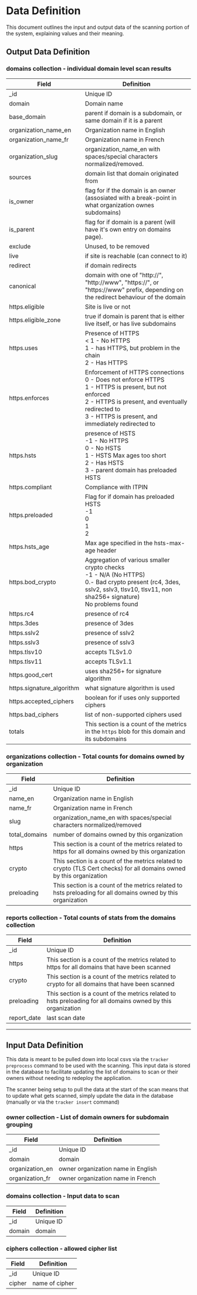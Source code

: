 # Data Definition
This document outlines the input and output data of the scanning portion of the system, explaining values and their meaning.

## Output Data Definition

### domains collection - individual domain level scan results

| Field             | Definition        |
| ----------------- | ----------------- |
| \_id | Unique ID |
|domain | Domain name |
| base_domain | parent if domain is a subdomain, or same domain if it is a parent |
| organization_name_en | Organization name in English |
| organization_name_fr |  Organization name in French |
| organization_slug | organization_name_en with spaces/special characters normalized/removed. |
| sources | domain list that domain originated from
| is_owner | flag for if the domain is an owner (assosiated with a break-point in what organization ownes subdomains)
| is_parent | flag for if domain is a parent (will have it's own entry on domains page). |
| exclude | Unused, to be removed |
| live | if site is reachable (can connect to it) |
| redirect | if domain redirects |
| canonical | domain with one of "http://", "http://www", "https://", or "https://www" prefix, depending on the redirect behaviour of the domain |
| https.eligible | Site is live or not |
| https.eligible_zone | true if domain is parent that is either live itself, or has live subdomains |
| https.uses | Presence of HTTPS <br>< 1 - No HTTPS<br>1 - has HTTPS, but problem in the chain<br>2 - Has HTTPS |
| https.enforces | Enforcement of HTTPS connections<br>0 - Does not enforce HTTPS<br>1 - HTTPS is present, but not enforced<br>2 - HTTPS is present, and eventually redirected to<br> 3 - HTTPS is present, and immediately redirected to |
| https.hsts | presence of HSTS<br>-1 - No HTTPS<br>0 - No HSTS<br>1 - HSTS Max ages too short<br>2 - Has HSTS<br>3 - parent domain has preloaded HSTS |
| https.compliant | Compliance with ITPIN |
| https.preloaded | Flag for if domain has preloaded HSTS<br>-1<br>0<br>1<br>2 |
| https.hsts_age | Max age specified in the hsts-max-age header |
| https.bod_crypto | Aggregation of various smaller crypto checks<br>-1 - N/A (No HTTPS)<br>0.- Bad crypto present (rc4, 3des, sslv2, sslv3, tlsv10, tlsv11, non sha256+ signature)<br>No problems found |
| https.rc4 | presence of rc4 |
| https.3des | presence of 3des |
| https.sslv2 | presence of sslv2 |
| https.sslv3 | presence of sslv3 |
| https.tlsv10 | accepts TLSv1.0 |
| https.tlsv11 | accepts TLSv1.1 |
| https.good_cert | uses sha256+ for signature algorithm |
| https.signature_algorithm | what signature algorithm is used |
| https.accepted_ciphers | boolean for if uses only supported ciphers |
| https.bad_ciphers | list of non-supported ciphers used |
| totals | This section is a count of the metrics in the `https` blob for this domain and its subdomains |

### organizations collection - Total counts for domains owned by organization

| Field             | Definition        |
| ----------------- | ----------------- |
| \_id | Unique ID |
| name_en | Organization name in English |
| name_fr | Organization name in French |
| slug | organization_name_en with spaces/special characters normalized/removed |
| total_domains | number of domains owned by this organization |
| https | This section is a count of the metrics related to https for all domains owned by this organization |
| crypto | This section is a count of the metrics related to crypto (TLS Cert checks) for all domains owned by this organization |
| preloading | This section is a count of the metrics related to hsts preloading for all domains owned by this organization |

### reports collection - Total counts of stats from the domains collection

| Field             | Definition        |
| ----------------- | ----------------- |
| \_id | Unique ID |
| https | This section is a count of the metrics related to https for all domains that have been scanned  |
| crypto | This section is a count of the metrics related to crypto for all domains that have been scanned |
| preloading | This section is a count of the metrics related to hsts preloading for all domains owned by this organization |
| report_date | last scan date |

----

## Input Data Definition

This data is meant to be pulled down into local csvs via the `tracker preprocess` command to be used with the scanning. This input data is stored in the database to facilitate updating the list of domains to scan or their owners without needing to redeploy the application.

The scanner being setup to pull the data at the start of the scan means that to update what gets scanned, simply update the data in the database (manually or via the `tracker insert` command)

### owner collection - List of domain owners for subdomain grouping

| Field             | Definition        |
| ----------------- | ----------------- |
| \_id | Unique ID |
| domain | domain |
| organization_en | owner organization name in English |
| organization_fr | owner organization name in French |

### domains collection - Input data to scan

| Field             | Definition        |
| ----------------- | ----------------- |
| \_id | Unique ID |
| domain | domain |

### ciphers collection - allowed cipher list

| Field             | Definition        |
| ----------------- | ----------------- |
| \_id | Unique ID |
| cipher | name of cipher |
